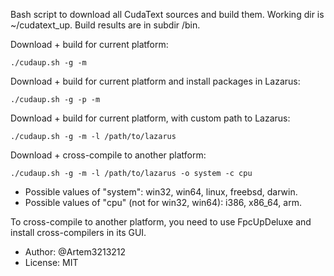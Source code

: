 Bash script to download all CudaText sources and build them.
Working dir is ~/cudatext_up.
Build results are in subdir /bin.

Download + build for current platform:
```shell
./cudaup.sh -g -m
```
Download + build for current platform and install packages in Lazarus:
```shell
./cudaup.sh -g -p -m
```
Download + build for current platform, with custom path to Lazarus:
```shell
./cudaup.sh -g -m -l /path/to/lazarus
```
Download + cross-compile to another platform:
```shell
./cudaup.sh -g -m -l /path/to/lazarus -o system -c cpu
```
  
* Possible values of "system": win32, win64, linux, freebsd, darwin.
* Possible values of "cpu" (not for win32, win64): i386, x86_64, arm.

To cross-compile to another platform, you need to use FpcUpDeluxe and install cross-compilers in its GUI.

* Author: @Artem3213212
* License: MIT
